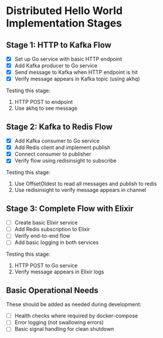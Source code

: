 # Distributed Hello World Implementation Stages

## Stage 1: HTTP to Kafka Flow

- [x] Set up Go service with basic HTTP endpoint
- [x] Add Kafka producer to Go service
- [x] Send message to Kafka when HTTP endpoint is hit
- [x] Verify message appears in Kafka topic (using akhq)

Testing this stage:

1. HTTP POST to endpoint
2. Use akhq to see message

## Stage 2: Kafka to Redis Flow

- [x] Add Kafka consumer to Go service
- [x] Add Redis client and implement publish
- [x] Connect consumer to publisher
- [x] Verify flow using redisinsight to subscribe

Testing this stage:

1. Use OffsetOldest to read all messages and publish to redis
2. Use redisinsight to verify message appears in channel

## Stage 3: Complete Flow with Elixir

- [ ] Create basic Elixir service
- [ ] Add Redis subscription to Elixir
- [ ] Verify end-to-end flow
- [ ] Add basic logging in both services

Testing this stage:

1. HTTP POST to Go service
2. Verify message appears in Elixir logs

## Basic Operational Needs

These should be added as needed during development:

- [ ] Health checks where required by docker-compose
- [ ] Error logging (not swallowing errors)
- [ ] Basic signal handling for clean shutdown
